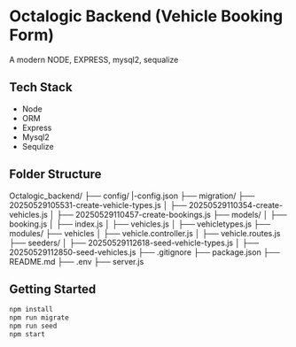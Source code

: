 # Octalogic Backend (Vehicle Booking Form)

A modern NODE, EXPRESS, mysql2, sequalize

## Tech Stack

- Node
- ORM
- Express
- Mysql2
- Sequlize

##  Folder Structure

Octalogic_backend/
├── config/
    |-config.json
├── migration/
    ├── 20250529105531-create-vehicle-types.js
│   ├── 20250529110354-create-vehicles.js
│   ├── 20250529110457-create-bookings.js
├── models/
    │   ├── booking.js
    │   ├── index.js
    │   ├── vehicles.js
    │   ├── vehicletypes.js
├── modules/
    ├── vehicles
    │   ├── vehicle.controller.js
    │   ├── vehicle.routes.js
├── seeders/
│   ├── 20250529112618-seed-vehicle-types.js
│   ├── 20250529112850-seed-vehicles.js
├── .gitignore
├── package.json
├── README.md
├── .env
├── server.js

## Getting Started
```bash
npm install
npm run migrate
npm run seed
npm start
